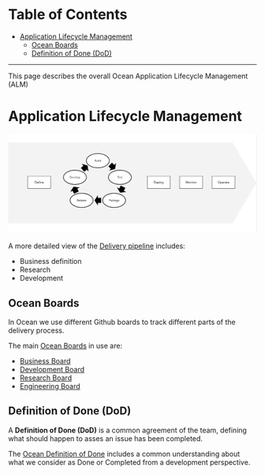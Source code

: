 
Table of Contents
=================

   * [Application Lifecycle Management](#application-lifecycle-management)
      * [Ocean Boards](#ocean-boards)
      * [Definition of Done (DoD)](#definition-of-done-dod)

---


This page describes the overall Ocean Application Lifecycle Management (ALM)


# Application Lifecycle Management

![banner](img/lifecycle.png)

A more detailed view of the [Delivery pipeline](alm/delivery-pipeline.md) includes:

* Business definition
* Research
* Development


## Ocean Boards

In Ocean we use different Github boards to track different parts of the delivery process.

The main [Ocean Boards](alm/boards.md) in use are:

* [Business Board](alm/boards.md#business-board)
* [Development Board](alm/boards.md#development-board)
* [Research Board](alm/boards.md#research-board)
* [Engineering Board](alm/boards.md#engineering-board)

## Definition of Done (DoD)

A **Definition of Done (DoD)** is a common agreement of the team, defining what should happen to asses an issue has been completed.

The [Ocean Definition of Done](alm/definition-of-done.md) includes a common understanding about what we consider as Done or Completed from a development perspective.